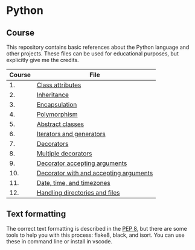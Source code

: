 # Python

## Course

This repository contains basic references about the Python language and other projects. These files can be used for educational purposes, but explicitly give me the credits.

| Course | File |
| ------ | ---- |
| 1. | [Class attributes](https://github.com/etothepowerofln/Python/blob/main/class_attributes.py)|
| 2. | [Inheritance](https://github.com/etothepowerofln/Python/blob/main/class_inher.py)|
| 3. | [Encapsulation](https://github.com/etothepowerofln/Python/blob/main/encapsulation.py)|
| 4. | [Polymorphism](https://github.com/etothepowerofln/Python/blob/main/polymorphism.py)|
| 5. | [Abstract classes](https://github.com/etothepowerofln/Python/blob/main/abstract_class.py)|
| 6. | [Iterators and generators](https://github.com/etothepowerofln/Python/blob/main/iterator_generator.py)|
| 7. | [Decorators](https://github.com/etothepowerofln/Python/blob/main/decorator_simple.py)|
| 8. | [Multiple decorators](https://github.com/etothepowerofln/Python/blob/main/decorator_multi.py)|
| 9. | [Decorator accepting arguments](https://github.com/etothepowerofln/Python/blob/main/decorator_args.py)|
| 10. | [Decorator with and accepting arguments](https://github.com/etothepowerofln/Python/blob/main/decorator_args_outer.py)|
| 11. | [Date, time, and timezones](https://github.com/etothepowerofln/Python/blob/main/date_time.py)|
| 12. | [Handling directories and files](https://github.com/etothepowerofln/Python/blob/main/files.py)|

## Text formatting

The correct text formatting is described in the [PEP 8](https://peps.python.org/pep-0008/), but there are some tools to help you with this process: flake8, black, and isort. You can use these in command line or install in vscode.
